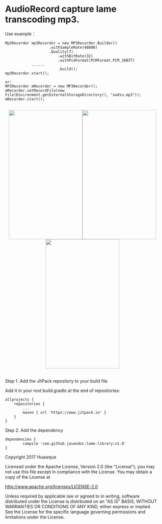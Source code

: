 <h1>AudioRecord capture lame transcoding mp3.</h1>


Use example：
```
Mp3Recorder mp3Recorder = new MP3Recorder.Builder()
              		.withSampleRate(48000)
              		.Quality(7)
                        .withBitRate(32)
                        .withPcmFormat(PCMFormat.PCM_16BIT)
			......
                        .build();
mp3Recorder.start();

or:
MP3Recorder mRecorder = new MP3Recorder();
mRecorder.setRecordFile(new File(Environment.getExternalStorageDirectory(), "audio.mp3"));
mRecorder.start();
                        
```

<div align=center>

<table>
 	<tr><img width="240" height="420" src="https://github.com/javandoc/AndroidMp3Record_Lame/blob/master/resource/sample-MainActivity-11092017201224.png"/></tr>
	<tr><img width="240" height="420" src="https://github.com/javandoc/AndroidMp3Record_Lame/blob/master/resource/sample-MainActivity-11092017201231.png"/></tr>
	<tr><img width="240" height="420" src="https://github.com/javandoc/AndroidMp3Record_Lame/blob/master/resource/screen_shot.gif"/></tr>

</table>
</div>



Step 1. Add the JitPack repository to your build file

Add it in your root build.gradle at the end of repositories:

	allprojects {
		repositories {
			...
			maven { url 'https://www.jitpack.io' }
		}
	}
Step 2. Add the dependency

	dependencies {
	        compile 'com.github.javandoc:lame-library:v1.0'
	}








Copyright 2017 Huawque

   Licensed under the Apache License, Version 2.0 (the "License");
   you may not use this file except in compliance with the License.
   You may obtain a copy of the License at

   http://www.apache.org/licenses/LICENSE-2.0

   Unless required by applicable law or agreed to in writing, software
   distributed under the License is distributed on an "AS IS" BASIS,
   WITHOUT WARRANTIES OR CONDITIONS OF ANY KIND, either express or implied.
   See the License for the specific language governing permissions and
   limitations under the License.
